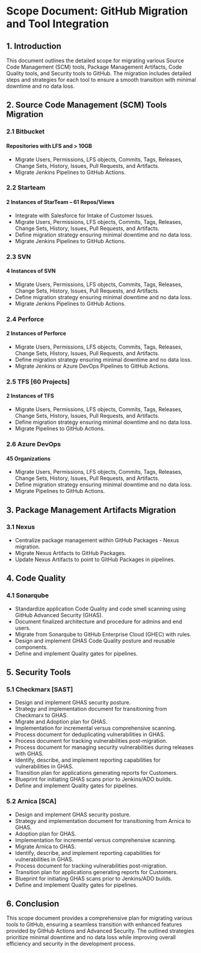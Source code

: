 # Scope Document: GitHub Migration and Tool Integration

## 1. Introduction

This document outlines the detailed scope for migrating various Source Code Management (SCM) tools, Package Management Artifacts, Code Quality tools, and Security tools to GitHub. The migration includes detailed steps and strategies for each tool to ensure a smooth transition with minimal downtime and no data loss.

## 2. Source Code Management (SCM) Tools Migration

### 2.1 Bitbucket

#### Repositories with LFS and > 10GB
- Migrate Users, Permissions, LFS objects, Commits, Tags, Releases, Change Sets, History, Issues, Pull Requests, and Artifacts.
- Migrate Jenkins Pipelines to GitHub Actions.

### 2.2 Starteam

#### 2 Instances of StarTeam – 61 Repos/Views
- Integrate with Salesforce for Intake of Customer Issues.
- Migrate Users, Permissions, LFS objects, Commits, Tags, Releases, Change Sets, History, Issues, Pull Requests, and Artifacts.
- Define migration strategy ensuring minimal downtime and no data loss.
- Migrate Jenkins Pipelines to GitHub Actions.

### 2.3 SVN

#### 4 Instances of SVN
- Migrate Users, Permissions, LFS objects, Commits, Tags, Releases, Change Sets, History, Issues, Pull Requests, and Artifacts.
- Define migration strategy ensuring minimal downtime and no data loss.
- Migrate Jenkins Pipelines to GitHub Actions.

### 2.4 Perforce

#### 2 Instances of Perforce
- Migrate Users, Permissions, LFS objects, Commits, Tags, Releases, Change Sets, History, Issues, Pull Requests, and Artifacts.
- Define migration strategy ensuring minimal downtime and no data loss.
- Migrate Jenkins or Azure DevOps Pipelines to GitHub Actions.

### 2.5 TFS [60 Projects]

#### 2 Instances of TFS
- Migrate Users, Permissions, LFS objects, Commits, Tags, Releases, Change Sets, History, Issues, Pull Requests, and Artifacts.
- Define migration strategy ensuring minimal downtime and no data loss.
- Migrate Pipelines to GitHub Actions.

### 2.6 Azure DevOps

#### 45 Organizations
- Migrate Users, Permissions, LFS objects, Commits, Tags, Releases, Change Sets, History, Issues, Pull Requests, and Artifacts.
- Define migration strategy ensuring minimal downtime and no data loss.
- Migrate Pipelines to GitHub Actions.

## 3. Package Management Artifacts Migration

### 3.1 Nexus

- Centralize package management within GitHub Packages - Nexus migration.
- Migrate Nexus Artifacts to GitHub Packages.
- Update Nexus Artifacts to point to GitHub Packages in pipelines.

## 4. Code Quality

### 4.1 Sonarqube

- Standardize application Code Quality and code smell scanning using GitHub Advanced Security (GHAS).
- Document finalized architecture and procedure for admins and end users.
- Migrate from Sonarqube to GitHub Enterprise Cloud (GHEC) with rules.
- Design and implement GHAS Code Quality posture and reusable components.
- Define and implement Quality gates for pipelines.

## 5. Security Tools

### 5.1 Checkmarx [SAST]

- Design and implement GHAS security posture.
- Strategy and implementation document for transitioning from Checkmarx to GHAS.
- Migrate and Adoption plan for GHAS.
- Implementation for incremental versus comprehensive scanning.
- Process document for deduplicating vulnerabilities in GHAS.
- Process document for tracking vulnerabilities post-migration.
- Process document for managing security vulnerabilities during releases with GHAS.
- Identify, describe, and implement reporting capabilities for vulnerabilities in GHAS.
- Transition plan for applications generating reports for Customers.
- Blueprint for initiating GHAS scans prior to Jenkins/ADO builds.
- Define and implement Quality gates for pipelines.

### 5.2 Arnica [SCA]

- Design and implement GHAS security posture.
- Strategy and implementation document for transitioning from Arnica to GHAS.
- Adoption plan for GHAS.
- Implementation for incremental versus comprehensive scanning.
- Migrate Arnica to GHAS.
- Identify, describe, and implement reporting capabilities for vulnerabilities in GHAS.
- Process document for tracking vulnerabilities post-migration.
- Transition plan for applications generating reports for Customers.
- Blueprint for initiating GHAS scans prior to Jenkins/ADO builds.
- Define and implement Quality gates for pipelines.

## 6. Conclusion

This scope document provides a comprehensive plan for migrating various tools to GitHub, ensuring a seamless transition with enhanced features provided by GitHub Actions and Advanced Security. The outlined strategies prioritize minimal downtime and no data loss while improving overall efficiency and security in the development process.
